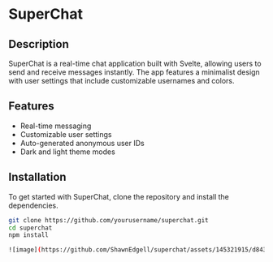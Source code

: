 # SuperChat

## Description

SuperChat is a real-time chat application built with Svelte, allowing users to send and receive messages instantly. The app features a minimalist design with user settings that include customizable usernames and colors.

## Features

- Real-time messaging
- Customizable user settings
- Auto-generated anonymous user IDs
- Dark and light theme modes

## Installation

To get started with SuperChat, clone the repository and install the dependencies.

```bash
git clone https://github.com/yourusername/superchat.git
cd superchat
npm install

![image](https://github.com/ShawnEdgell/superchat/assets/145321915/d8430392-2f45-4b76-b832-3e8b55897018)
